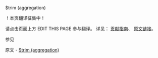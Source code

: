  $trim (aggregation)

 ！本页翻译征集中！

请点击页面上方 EDIT THIS PAGE 参与翻译。
详见：
[贡献指南]( https://github.com/JinMuInfo/MongoDB-Manual-zh/blob/master/CONTRIBUTING.md )、
[原文链接](  https://docs.mongodb.com/manual/reference/operator/aggregation/trim/  )。

 参见

原文 - [$trim (aggregation)]( https://docs.mongodb.com/manual/reference/operator/aggregation/trim/ )

